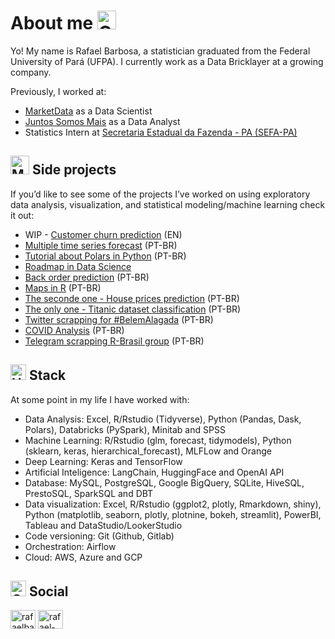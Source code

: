 # About me <img src="https://raw.githubusercontent.com/Tarikul-Islam-Anik/Animated-Fluent-Emojis/master/Emojis/Hand%20gestures/Call%20Me%20Hand.png" alt="Call Me Hand" width="30" height="30" />

Yo! My name is Rafael Barbosa, a statistician graduated from the Federal University of Pará (UFPA). I currently work as a Data Bricklayer at a growing company.

Previously, I worked at:

- [MarketData](https://www.marketdata.com.br/) as a Data Scientist
- [Juntos Somos Mais](https://www.juntossomosmais.com.br/home/institucional) as a Data Analyst
- Statistics Intern at [Secretaria Estadual da Fazenda - PA (SEFA-PA)](http://www.sefa.pa.gov.br/institucional)

<h2 align="left"> <img src="https://raw.githubusercontent.com/Tarikul-Islam-Anik/Animated-Fluent-Emojis/master/Emojis/People%20with%20activities/Man%20Climbing%20Light%20Skin%20Tone.png" alt="Man Climbing Light Skin Tone" width="30" height="30" /> Side projects  </h2>

If you’d like to see some of the projects I’ve worked on using exploratory data analysis, visualization, and statistical modeling/machine learning check it out:

- WIP - [Customer churn prediction](https://github.com/barbosarafael/churn-prediction) (EN)
- [Multiple time series forecast](https://github.com/barbosarafael/multiple-time-series-forecast) (PT-BR)
- [Tutorial about Polars in Python](https://github.com/barbosarafael/polars_python_test) (PT-BR)
- [Roadmap in Data Science](https://github.com/barbosarafael/roadmap_aprendizado_data_science)
- [Back order prediction](https://github.com/barbosarafael/Projetos/tree/master/iNeuron_Back_order_prediction_Notebook) (PT-BR)
- [Maps in R](https://github.com/barbosarafael/Trabalhos-com-Prof-Marinalva) (PT-BR)
- [The seconde one - House prices prediction](https://github.com/barbosarafael/Projetos/tree/master/House%20Prices%20-%20Advanced%20Regression%20Techniques) (PT-BR)
- [The only one - Titanic dataset classification](https://github.com/barbosarafael/Projetos/tree/master/Titanic%20-%20Kaggle) (PT-BR)
- [Twitter scrapping for #BelemAlagada](https://github.com/barbosarafael/Projetos/tree/master/Twitter%20-%20Analise%20%23BelemAlagada) (PT-BR)
- [COVID Analysis](https://github.com/barbosarafael/Projetos/tree/master/Analise%20Exploratoria%20-%20COVID-19) (PT-BR)
- [Telegram scrapping R-Brasil group](https://github.com/barbosarafael/Projetos/tree/master/Analise_Telegram_R) (PT-BR)

<h2 align="left"> <img src="https://raw.githubusercontent.com/Tarikul-Islam-Anik/Animated-Fluent-Emojis/master/Emojis/Objects/Hammer%20and%20Wrench.png" alt="Hammer and Wrench" width="25" height="25" /> Stack </h2> <p align="left"> 

At some point in my life I have worked with:

- Data Analysis: Excel, R/Rstudio (Tidyverse), Python (Pandas, Dask, Polars), Databricks (PySpark), Minitab and SPSS
- Machine Learning: R/Rstudio (glm, forecast, tidymodels), Python (sklearn, keras, hierarchical_forecast), MLFLow and Orange
- Deep Learning: Keras and TensorFlow
- Artificial Inteligence: LangChain, HuggingFace and OpenAI API
- Database: MySQL, PostgreSQL, Google BigQuery, SQLite, HiveSQL, PrestoSQL, SparkSQL and DBT
- Data visualization: Excel, R/Rstudio (ggplot2, plotly, Rmarkdown, shiny), Python (matplotlib, seaborn, plotly, plotnine, bokeh, streamlit), PowerBI, Tableau and DataStudio/LookerStudio
- Code versioning: Git (Github, Gitlab)
- Orchestration: Airflow
- Cloud: AWS, Azure and GCP


<h2 align="left"> <img src="https://raw.githubusercontent.com/Tarikul-Islam-Anik/Animated-Fluent-Emojis/master/Emojis/Objects/Closed%20Mailbox%20with%20Lowered%20Flag.png" alt="Closed Mailbox with Lowered Flag" width="25" height="25" /> Social   </h2>

<p align="left">
<a href="https://twitter.com/rafaelbarbosas_" target="blank"><img align="center" src="https://raw.githubusercontent.com/rahuldkjain/github-profile-readme-generator/master/src/images/icons/Social/twitter.svg" alt="rafaelbarbosas_" height="30" width="40" /></a>
<a href="https://linkedin.com/in/rafael-barbosa0" target="blank"><img align="center" src="https://raw.githubusercontent.com/rahuldkjain/github-profile-readme-generator/master/src/images/icons/Social/linked-in-alt.svg" alt="rafael-barbosa0" height="30" width="40" /></a>
</p>
